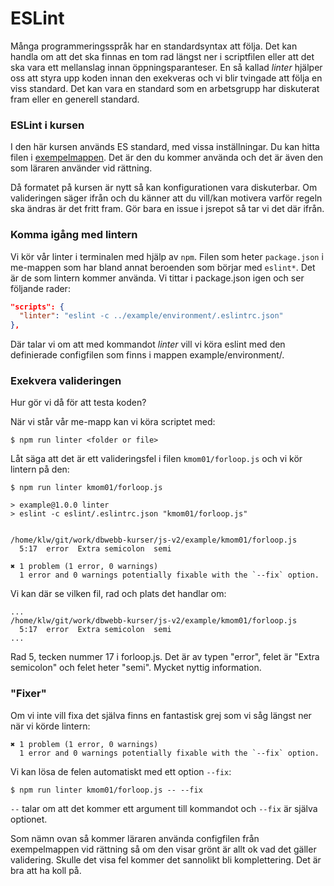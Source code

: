 # ESLint

Många programmeringsspråk har en standardsyntax att följa. Det kan handla om att det ska finnas en tom rad längst ner i scriptfilen eller att det ska vara ett mellanslag innan öppningsparanteser. En så kallad *linter* hjälper oss att styra upp koden innan den exekveras och vi blir tvingade att följa en viss standard. Det kan vara en standard som en arbetsgrupp har diskuterat fram eller en generell standard.



### ESLint i kursen

I den här kursen används ES standard, med vissa inställningar. Du kan hitta filen i [exempelmappen](../../example/environment). Det är den du kommer använda och det är även den som läraren använder vid rättning.

Då formatet på kursen är nytt så kan konfigurationen vara diskuterbar. Om valideringen säger ifrån och du känner att du vill/kan motivera varför regeln ska ändras är det fritt fram. Gör bara en issue i jsrepot så tar vi det där ifrån.



### Komma igång med lintern

Vi kör vår linter i terminalen med hjälp av `npm`. Filen som heter `package.json` i me-mappen som har bland annat beroenden som börjar med `eslint*`. Det är de som lintern kommer använda. Vi tittar i package.json igen och ser följande rader:

```json
"scripts": {
  "linter": "eslint -c ../example/environment/.eslintrc.json"
},
```

Där talar vi om att med kommandot *linter* vill vi köra eslint med den definierade configfilen som finns i mappen example/environment/.



### Exekvera valideringen

Hur gör vi då för att testa koden?

När vi står vår me-mapp kan vi köra scriptet med:

```console
$ npm run linter <folder or file>
```

Låt säga att det är ett valideringsfel i filen `kmom01/forloop.js` och vi kör lintern på den:

```console
$ npm run linter kmom01/forloop.js

> example@1.0.0 linter
> eslint -c eslint/.eslintrc.json "kmom01/forloop.js"


/home/klw/git/work/dbwebb-kurser/js-v2/example/kmom01/forloop.js
  5:17  error  Extra semicolon  semi

✖ 1 problem (1 error, 0 warnings)
  1 error and 0 warnings potentially fixable with the `--fix` option.
```

Vi kan där se vilken fil, rad och plats det handlar om:

```console
...
/home/klw/git/work/dbwebb-kurser/js-v2/example/kmom01/forloop.js
  5:17  error  Extra semicolon  semi
...
```

Rad 5, tecken nummer 17 i forloop.js. Det är av typen "error", felet är "Extra semicolon" och felet heter "semi". Mycket nyttig information.



### "Fixer"

Om vi inte vill fixa det själva finns en fantastisk grej som vi såg längst ner när vi körde lintern:

```console
✖ 1 problem (1 error, 0 warnings)
  1 error and 0 warnings potentially fixable with the `--fix` option.
```

Vi kan lösa de felen automatiskt med ett option `--fix`:

```console
$ npm run linter kmom01/forloop.js -- --fix
```

`--` talar om att det kommer ett argument till kommandot och `--fix` är själva optionet.

Som nämn ovan så kommer läraren använda configfilen från exempelmappen vid rättning så om den visar grönt är allt ok vad det gäller validering. Skulle det visa fel kommer det sannolikt bli komplettering. Det är bra att ha koll på.
